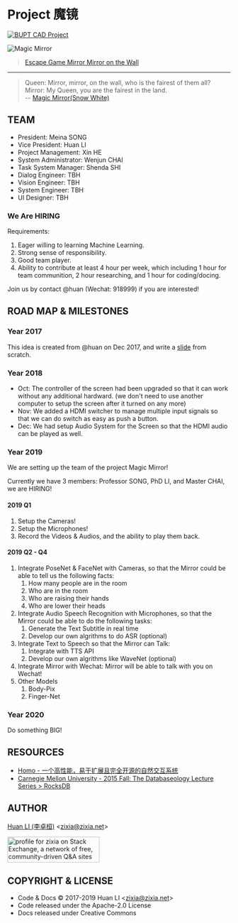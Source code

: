 # Project 魔镜

[![BUPT CAD Project](https://img.shields.io/badge/👀-BUPT_CAD_Project-blue.svg)](https://github.com/bupt/awesome-cad)

![Magic Mirror](https://bupt.github.io/magic-mirror/images/mirror-mirror-on-the-wall.jpg)
> [Escape Game Mirror Mirror on the Wall](http://gr.qadviser.eu/athens/escape-rooms/mirror-mirror-on-the-wall-the-mindtrap)

----

> Queen: Mirror, mirror, on the wall, who is the fairest of them all?  
> Mirror: My Queen, you are the fairest in the land.  
> -- [Magic Mirror(Snow White)](https://en.wikipedia.org/wiki/Magic_Mirror_(Snow_White))

## TEAM

- President: Meina SONG
- Vice President: Huan LI
- Project Management: Xin HE
- System Administrator: Wenjun CHAI
- Task System Manager: Shenda SHI
- Dialog Engineer: TBH
- Vision Engineer: TBH
- System Engineer: TBH
- UI Designer: TBH

### We Are HIRING

Requirements:

1. Eager willing to learning Machine Learning.
1. Strong sense of responsibility.
1. Good team player.
1. Ability to contribute at least 4 hour per week, which including 1 hour for team communition, 2 hour researching, and 1 hour for coding/docing.

Join us by contact @huan (Wechat: 918999) if you are interested!

## ROAD MAP & MILESTONES

### Year 2017

This idea is created from @huan on Dec 2017, and write a [slide](https://docs.google.com/presentation/d/12I5k_lhlEyipIdHq270JzEFA8WH5B4VPZKnmjj1YHJs/edit?usp=sharing) from scratch.

### Year 2018

- Oct: The controller of the screen had been upgraded so that it can work without any additional hardward. (we don't need to use another computer to setup the screen after it turned on any more)
- Nov: We added a HDMI switcher to manage multiple input signals so that we can do switch as easy as push a button.
- Dec: We had setup Audio System for the Screen so that the HDMI audio can be played as well.

### Year 2019

We are setting up the team of the project Magic Mirror!

Currently we have 3 members: Professor SONG, PhD LI, and Master CHAI, we are HIRING!

#### 2019 Q1

1. Setup the Cameras!
1. Setup the Microphones!
1. Record the Videos & Audios, and the ability to play them back.

#### 2019 Q2 - Q4

1. Integrate PoseNet & FaceNet with Cameras, so that the Mirror could be able to tell us the following facts:
    1. How many people are in the room
    1. Who are in the room
    1. Who are raising their hands
    1. Who are lower their heads
1. Integrate Audio Speech Recognition with Microphones, so that the Mirror could be able to do the following tasks:
    1. Generate the Text Subtitle in real time
    1. Develop our own algrithms to do ASR (optional)
1. Integrate Text to Speech so that the Mirror can Talk:
    1. Integrate with TTS API
    1. Develop our own algrithms like WaveNet (optional)
1. Integrate Mirror with Wechat: Mirror will be able to talk with you on Wechat!
1. Other Models
    1. Body-Pix
    1. Finger-Net

### Year 2020

Do something BIG!

## RESOURCES

- [Homo - 一个高性能，易于扩展且完全开源的自然交互系统](https://homo.codist.me/)
- [Carnegie Mellon University - 2015 Fall: The Databaseology Lecture Series > RocksDB](https://scs.hosted.panopto.com/Panopto/Pages/Viewer.aspx?id=f4e0eb37-ae18-468f-9248-cb73edad3e56)

## AUTHOR

[Huan LI (李卓桓)](http://linkedin.com/in/zixia) \<zixia@zixia.net\>

<a href="https://stackexchange.com/users/265499">
  <img src="https://stackexchange.com/users/flair/265499.png" width="208" height="58" alt="profile for zixia on Stack Exchange, a network of free, community-driven Q&amp;A sites" title="profile for zixia on Stack Exchange, a network of free, community-driven Q&amp;A sites">
</a>

## COPYRIGHT & LICENSE

- Code & Docs © 2017-2019 Huan LI \<zixia@zixia.net\>
- Code released under the Apache-2.0 License
- Docs released under Creative Commons
